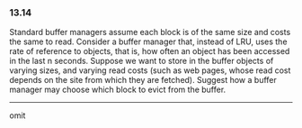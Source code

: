 ### 13.14

Standard buffer managers assume each block is of the same size and costs the
same to read. Consider a buffer manager that, instead of LRU, uses the rate
of reference to objects, that is, how often an object has been accessed in the
last n seconds. Suppose we want to store in the buffer objects of varying sizes,
and varying read costs (such as web pages, whose read cost depends on the
site from which they are fetched). Suggest how a buffer manager may choose
which block to evict from the buffer.

---

omit